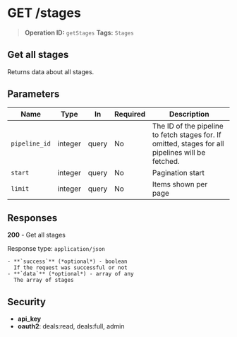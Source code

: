 # GET /stages

> **Operation ID:** `getStages`
> **Tags:** `Stages`

## Get all stages

Returns data about all stages.

## Parameters

| Name | Type | In | Required | Description |
|------|------|-------|----------|-------------|
| `pipeline_id` | integer | query | No | The ID of the pipeline to fetch stages for. If omitted, stages for all pipelines will be fetched. |
| `start` | integer | query | No | Pagination start |
| `limit` | integer | query | No | Items shown per page |

## Responses

**200** - Get all stages

Response type: `application/json`

```
- **`success`** (*optional*) - boolean
  If the request was successful or not
- **`data`** (*optional*) - array of any
  The array of stages
```


## Security

- **api_key**
- **oauth2**: deals:read, deals:full, admin
